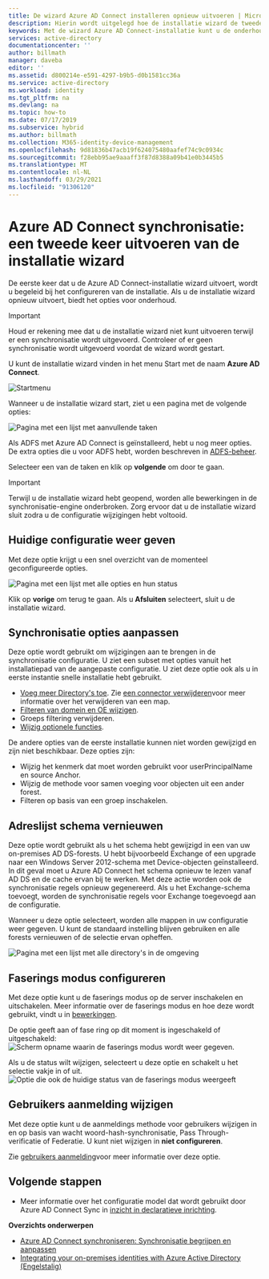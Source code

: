 ```yaml
---
title: De wizard Azure AD Connect installeren opnieuw uitvoeren | Microsoft Docs
description: Hierin wordt uitgelegd hoe de installatie wizard de tweede keer wordt uitgevoerd.
keywords: Met de wizard Azure AD Connect-installatie kunt u de onderhouds instellingen configureren voor de tweede keer dat u deze uitvoert
services: active-directory
documentationcenter: ''
author: billmath
manager: daveba
editor: ''
ms.assetid: d800214e-e591-4297-b9b5-d0b1581cc36a
ms.service: active-directory
ms.workload: identity
ms.tgt_pltfrm: na
ms.devlang: na
ms.topic: how-to
ms.date: 07/17/2019
ms.subservice: hybrid
ms.author: billmath
ms.collection: M365-identity-device-management
ms.openlocfilehash: 9d81836b47acb19f624075480aafef74c9c0934c
ms.sourcegitcommit: f28ebb95ae9aaaff3f87d8388a09b41e0b3445b5
ms.translationtype: MT
ms.contentlocale: nl-NL
ms.lasthandoff: 03/29/2021
ms.locfileid: "91306120"
---
```

# <a name="azure-ad-connect-sync-running-the-installation-wizard-a-second-time"></a>Azure AD Connect synchronisatie: een tweede keer uitvoeren van de installatie wizard
De eerste keer dat u de Azure AD Connect-installatie wizard uitvoert, wordt u begeleid bij het configureren van de installatie. Als u de installatie wizard opnieuw uitvoert, biedt het opties voor onderhoud.

>[!IMPORTANT]
>Houd er rekening mee dat u de installatie wizard niet kunt uitvoeren terwijl er een synchronisatie wordt uitgevoerd.  Controleer of er geen synchronisatie wordt uitgevoerd voordat de wizard wordt gestart.

U kunt de installatie wizard vinden in het menu Start met de naam **Azure AD Connect**.

![Startmenu](./media/how-to-connect-installation-wizard/startmenu.png)

Wanneer u de installatie wizard start, ziet u een pagina met de volgende opties:

![Pagina met een lijst met aanvullende taken](./media/how-to-connect-installation-wizard/additionaltasks.png)

Als ADFS met Azure AD Connect is geïnstalleerd, hebt u nog meer opties. De extra opties die u voor ADFS hebt, worden beschreven in [ADFS-beheer](how-to-connect-fed-management.md#manage-ad-fs).

Selecteer een van de taken en klik op **volgende** om door te gaan.

> [!IMPORTANT]
> Terwijl u de installatie wizard hebt geopend, worden alle bewerkingen in de synchronisatie-engine onderbroken. Zorg ervoor dat u de installatie wizard sluit zodra u de configuratie wijzigingen hebt voltooid.
>
>

## <a name="view-current-configuration"></a>Huidige configuratie weer geven
Met deze optie krijgt u een snel overzicht van de momenteel geconfigureerde opties.

![Pagina met een lijst met alle opties en hun status](./media/how-to-connect-installation-wizard/viewconfig.png)

Klik op **vorige** om terug te gaan. Als u **Afsluiten** selecteert, sluit u de installatie wizard.

## <a name="customize-synchronization-options"></a>Synchronisatie opties aanpassen
Deze optie wordt gebruikt om wijzigingen aan te brengen in de synchronisatie configuratie. U ziet een subset met opties vanuit het installatiepad van de aangepaste configuratie. U ziet deze optie ook als u in eerste instantie snelle installatie hebt gebruikt.

* [Voeg meer Directory's toe](how-to-connect-install-custom.md#connect-your-directories). Zie [een connector verwijderen](how-to-connect-sync-service-manager-ui-connectors.md#delete)voor meer informatie over het verwijderen van een map.
* [Filteren van domein en OE wijzigen](how-to-connect-install-custom.md#domain-and-ou-filtering).
* Groeps filtering verwijderen.
* [Wijzig optionele functies](how-to-connect-install-custom.md#optional-features).

De andere opties van de eerste installatie kunnen niet worden gewijzigd en zijn niet beschikbaar. Deze opties zijn:

* Wijzig het kenmerk dat moet worden gebruikt voor userPrincipalName en source Anchor.
* Wijzig de methode voor samen voeging voor objecten uit een ander forest.
* Filteren op basis van een groep inschakelen.

## <a name="refresh-directory-schema"></a>Adreslijst schema vernieuwen
Deze optie wordt gebruikt als u het schema hebt gewijzigd in een van uw on-premises AD DS-forests. U hebt bijvoorbeeld Exchange of een upgrade naar een Windows Server 2012-schema met Device-objecten geïnstalleerd. In dit geval moet u Azure AD Connect het schema opnieuw te lezen vanaf AD DS en de cache ervan bij te werken. Met deze actie worden ook de synchronisatie regels opnieuw gegenereerd. Als u het Exchange-schema toevoegt, worden de synchronisatie regels voor Exchange toegevoegd aan de configuratie.

Wanneer u deze optie selecteert, worden alle mappen in uw configuratie weer gegeven. U kunt de standaard instelling blijven gebruiken en alle forests vernieuwen of de selectie ervan opheffen.

![Pagina met een lijst met alle directory's in de omgeving](./media/how-to-connect-installation-wizard/refreshschema.png)

## <a name="configure-staging-mode"></a>Faserings modus configureren
Met deze optie kunt u de faserings modus op de server inschakelen en uitschakelen. Meer informatie over de faserings modus en hoe deze wordt gebruikt, vindt u in [bewerkingen](how-to-connect-sync-staging-server.md).

De optie geeft aan of fase ring op dit moment is ingeschakeld of uitgeschakeld:  
![Scherm opname waarin de faserings modus wordt weer gegeven.](./media/how-to-connect-installation-wizard/stagingmodecurrentstate.png)

Als u de status wilt wijzigen, selecteert u deze optie en schakelt u het selectie vakje in of uit.  
![Optie die ook de huidige status van de faserings modus weergeeft](./media/how-to-connect-installation-wizard/stagingmodeenable.png)

## <a name="change-user-sign-in"></a>Gebruikers aanmelding wijzigen
Met deze optie kunt u de aanmeldings methode voor gebruikers wijzigen in en op basis van wacht woord-hash-synchronisatie, Pass Through-verificatie of Federatie. U kunt niet wijzigen in **niet configureren**.

Zie [gebruikers aanmelding](plan-connect-user-signin.md#changing-the-user-sign-in-method)voor meer informatie over deze optie.

## <a name="next-steps"></a>Volgende stappen
* Meer informatie over het configuratie model dat wordt gebruikt door Azure AD Connect Sync in [inzicht in declaratieve inrichting](concept-azure-ad-connect-sync-declarative-provisioning.md).

**Overzichts onderwerpen**

* [Azure AD Connect synchroniseren: Synchronisatie begrijpen en aanpassen](how-to-connect-sync-whatis.md)
* [Integrating your on-premises identities with Azure Active Directory (Engelstalig)](whatis-hybrid-identity.md)
